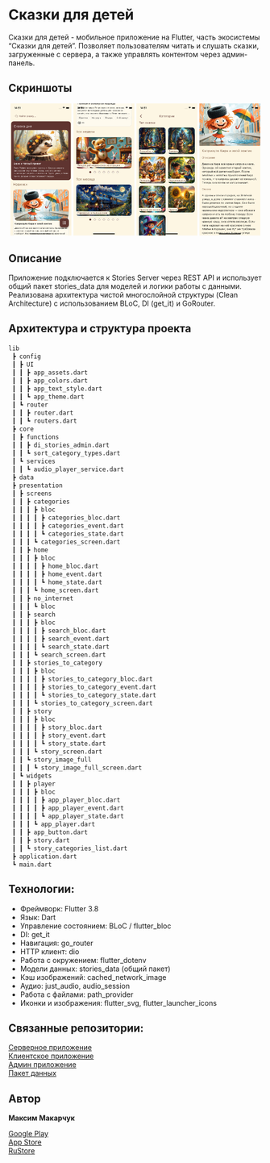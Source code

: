 # Сказки для детей

Сказки для детей - мобильное приложение на Flutter, часть экосистемы “Сказки для детей”.
Позволяет пользователям читать и слушать сказки, загруженные с сервера, а также управлять контентом через админ-панель.

## Скриншоты

<p align="center">
  <img src="assets/screens/1.png" width="24%">
  <img src="assets/screens/2.png" width="24%">
  <img src="assets/screens/3.png" width="24%">
  <img src="assets/screens/4.png" width="24%">
</p>

## Описание 

Приложение подключается к Stories Server через REST API и использует общий пакет stories_data для моделей и логики работы с данными.
Реализована архитектура чистой многослойной структуры (Clean Architecture) с использованием BLoC, DI (get_it) и GoRouter.

## Архитектура и структура проекта

```
lib
 ┣ config
 ┃ ┣ UI
 ┃ ┃ ┣ app_assets.dart
 ┃ ┃ ┣ app_colors.dart
 ┃ ┃ ┣ app_text_style.dart
 ┃ ┃ ┗ app_theme.dart
 ┃ ┗ router
 ┃ ┃ ┣ router.dart
 ┃ ┃ ┗ routers.dart
 ┣ core
 ┃ ┣ functions
 ┃ ┃ ┣ di_stories_admin.dart
 ┃ ┃ ┗ sort_category_types.dart
 ┃ ┗ services
 ┃ ┃ ┗ audio_player_service.dart
 ┣ data
 ┣ presentation
 ┃ ┣ screens
 ┃ ┃ ┣ categories
 ┃ ┃ ┃ ┣ bloc
 ┃ ┃ ┃ ┃ ┣ categories_bloc.dart
 ┃ ┃ ┃ ┃ ┣ categories_event.dart
 ┃ ┃ ┃ ┃ ┗ categories_state.dart
 ┃ ┃ ┃ ┗ categories_screen.dart
 ┃ ┃ ┣ home
 ┃ ┃ ┃ ┣ bloc
 ┃ ┃ ┃ ┃ ┣ home_bloc.dart
 ┃ ┃ ┃ ┃ ┣ home_event.dart
 ┃ ┃ ┃ ┃ ┗ home_state.dart
 ┃ ┃ ┃ ┗ home_screen.dart
 ┃ ┃ ┣ no_internet
 ┃ ┃ ┃ ┗ bloc
 ┃ ┃ ┣ search
 ┃ ┃ ┃ ┣ bloc
 ┃ ┃ ┃ ┃ ┣ search_bloc.dart
 ┃ ┃ ┃ ┃ ┣ search_event.dart
 ┃ ┃ ┃ ┃ ┗ search_state.dart
 ┃ ┃ ┃ ┗ search_screen.dart
 ┃ ┃ ┣ stories_to_category
 ┃ ┃ ┃ ┣ bloc
 ┃ ┃ ┃ ┃ ┣ stories_to_category_bloc.dart
 ┃ ┃ ┃ ┃ ┣ stories_to_category_event.dart
 ┃ ┃ ┃ ┃ ┗ stories_to_category_state.dart
 ┃ ┃ ┃ ┗ stories_to_category_screen.dart
 ┃ ┃ ┣ story
 ┃ ┃ ┃ ┣ bloc
 ┃ ┃ ┃ ┃ ┣ story_bloc.dart
 ┃ ┃ ┃ ┃ ┣ story_event.dart
 ┃ ┃ ┃ ┃ ┗ story_state.dart
 ┃ ┃ ┃ ┗ story_screen.dart
 ┃ ┃ ┗ story_image_full
 ┃ ┃ ┃ ┗ story_image_full_screen.dart
 ┃ ┗ widgets
 ┃ ┃ ┣ player
 ┃ ┃ ┃ ┣ bloc
 ┃ ┃ ┃ ┃ ┣ app_player_bloc.dart
 ┃ ┃ ┃ ┃ ┣ app_player_event.dart
 ┃ ┃ ┃ ┃ ┗ app_player_state.dart
 ┃ ┃ ┃ ┗ app_player.dart
 ┃ ┃ ┣ app_button.dart
 ┃ ┃ ┣ story.dart
 ┃ ┃ ┗ story_categories_list.dart
 ┣ application.dart
 ┗ main.dart
```

## Технологии:

- Фреймворк: Flutter 3.8
- Язык: Dart
- Управление состоянием: BLoC / flutter_bloc
- DI: get_it
- Навигация: go_router
- HTTP клиент: dio
- Работа с окружением: flutter_dotenv
- Модели данных: stories_data (общий пакет)
- Кэш изображений: cached_network_image
- Аудио: just_audio, audio_session
- Работа с файлами: path_provider
- Иконки и изображения: flutter_svg, flutter_launcher_icons


## Связанные репозитории:

[Серверное приложение](https://github.com/RfMakar/stories_server)  
[Клиентское приложение](https://github.com/RfMakar/stories_client)  
[Админ приложение](https://github.com/RfMakar/stories_admin)  
[Пакет данных](https://github.com/RfMakar/stories_data) 

## Автор
**Максим Макарчук**


[Google Play](https://play.google.com/store/apps/details?id=ru.stories_client)  
[App Store](https://apps.apple.com/ru/app/%D1%81%D0%BA%D0%B0%D0%B7%D0%BA%D0%B8-%D0%B8-%D0%B8%D1%81%D1%82%D0%BE%D1%80%D0%B8%D0%B8-%D0%B4%D0%BB%D1%8F-%D0%B4%D0%B5%D1%82%D0%B5%D0%B9/id6749179855)  
[RuStore](https://www.rustore.ru/catalog/app/ru.stories_client)